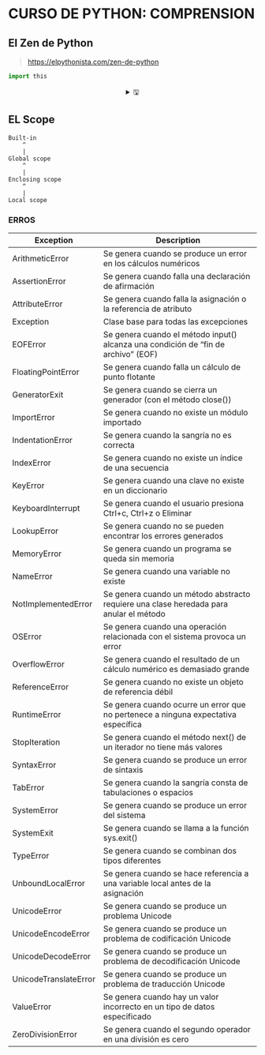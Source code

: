 # CURSO DE PYTHON: COMPRENSION

## El Zen de Python
> https://elpythonista.com/zen-de-python 

```python
import this
```
<details align="center">
<summary> &#128427;</summary>
Lo bonito es mejor que lo feo. <br>
Lo explícito es mejor que lo implícito. <br>
Lo simple es mejor que lo complejo. <br>
Lo complejo es mejor que lo complicado. <br>
Lo plano es mejor que lo anidado. <br>
Lo disperso es mejor que lo denso. <br>
La legibilidad cuenta. <br>
Los casos especiales no son tan especiales como para romper las reglas. <br>
Aunque la practicidad gana a la pureza. <br>
Los errores nunca deben pasar en silencio. <br>
A menos que se silencien explícitamente. <br>
Ante la ambigüedad, rechaza la tentación de adivinar. <br>
Debe haber una -y preferiblemente sólo una- forma obvia de hacerlo. <br>
Aunque esa manera puede no ser obvia al principio, a menos que seas holandés. <br>
Ahora es mejor que nunca. <br>
Aunque nunca es mejor que *ahora mismo*. <br>
Si la implementación es difícil de explicar, es una mala idea. <br>
Si la implementación es fácil de explicar, puede ser una buena idea. <br>
Los espacios de nombres son una gran idea, ¡hagamos más de ellos!
</details>


## EL Scope 

```
Built-in
    ^
    |
Global scope
    ^
    |
Enclosing scope
    ^
    |
Local scope
```

### ERROS



|**Exception**|**Description**|
|--|--|
|ArithmeticError|	Se genera cuando se produce un error en los cálculos numéricos|
|AssertionError|	Se genera cuando falla una declaración de afirmación|
|AttributeError|	Se genera cuando falla la asignación o la referencia de atributo|
|Exception|	Clase base para todas las excepciones|
|EOFError|	Se genera cuando el método input() alcanza una condición de “fin de archivo” (EOF)|
|FloatingPointError|	Se genera cuando falla un cálculo de punto flotante|
|GeneratorExit|	Se genera cuando se cierra un generador (con el método close())|
|ImportError|	Se genera cuando no existe un módulo importado|
|IndentationError|	Se genera cuando la sangría no es correcta|
|IndexError|	Se genera cuando no existe un índice de una secuencia|
|KeyError|	Se genera cuando una clave no existe en un diccionario|
|KeyboardInterrupt|	Se genera cuando el usuario presiona Ctrl+c, Ctrl+z o Eliminar|
|LookupError|	Se genera cuando no se pueden encontrar los errores generados|
|MemoryError|	Se genera cuando un programa se queda sin memoria|
|NameError|	Se genera cuando una variable no existe|
|NotImplementedError|	Se genera cuando un método abstracto requiere una clase heredada para anular el método|
|OSError|	Se genera cuando una operación relacionada con el sistema provoca un error|
|OverflowError|	Se genera cuando el resultado de un cálculo numérico es demasiado grande|
|ReferenceError|	Se genera cuando no existe un objeto de referencia débil|
|RuntimeError|	Se genera cuando ocurre un error que no pertenece a ninguna expectativa específica|
|StopIteration|	Se genera cuando el método next() de un iterador no tiene más valores|
|SyntaxError|	Se genera cuando se produce un error de sintaxis|
|TabError|	Se genera cuando la sangría consta de tabulaciones o espacios|
|SystemError|	Se genera cuando se produce un error del sistema|
|SystemExit|	Se genera cuando se llama a la función sys.exit()|
|TypeError|	Se genera cuando se combinan dos tipos diferentes|
|UnboundLocalError|	Se genera cuando se hace referencia a una variable local antes de la asignación|
|UnicodeError|	Se genera cuando se produce un problema Unicode|
|UnicodeEncodeError|	Se genera cuando se produce un problema de codificación Unicode|
|UnicodeDecodeError|	Se genera cuando se produce un problema de decodificación Unicode|
|UnicodeTranslateError|	Se genera cuando se produce un problema de traducción Unicode|
|ValueError|	Se genera cuando hay un valor incorrecto en un tipo de datos especificado|
|ZeroDivisionError|	Se genera cuando el segundo operador en una división es cero|